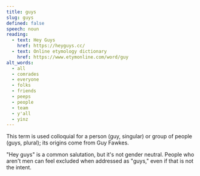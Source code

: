 ```yaml
---
title: guys
slug: guys
defined: false
speech: noun
reading:
  - text: Hey Guys
    href: https://heyguys.cc/
  - text: Online etymology dictionary
    href: https://www.etymonline.com/word/guy
alt_words:
  - all
  - comrades
  - everyone
  - folks
  - friends
  - peeps
  - people
  - team
  - y'all
  - yinz
---
```


This term is used colloquial for a person (guy, singular) or group of people (guys, plural); its origins come from Guy Fawkes.

"Hey guys" is a common salutation, but it's not gender neutral. People who aren't men can feel excluded when addressed as "guys," even if that is not the intent.
